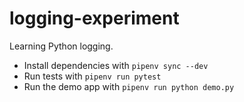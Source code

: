 # logging-experiment

Learning Python logging.

* Install dependencies with `pipenv sync --dev`
* Run tests with `pipenv run pytest`
* Run the demo app with `pipenv run python demo.py`
